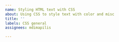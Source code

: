 ```yaml
---
name: Styling HTML text with CSS
about: Using CSS to style text with color and misc
title: ''
labels: CSS general
assignees: mdimapilis

---
```



